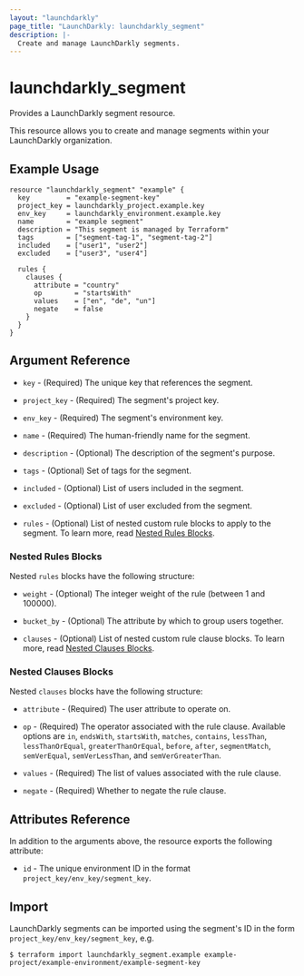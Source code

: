 ```yaml
---
layout: "launchdarkly"
page_title: "LaunchDarkly: launchdarkly_segment"
description: |-
  Create and manage LaunchDarkly segments.
---
```


# launchdarkly_segment

Provides a LaunchDarkly segment resource.

This resource allows you to create and manage segments within your LaunchDarkly organization.

## Example Usage

```hcl
resource "launchdarkly_segment" "example" {
  key         = "example-segment-key"
  project_key = launchdarkly_project.example.key
  env_key     = launchdarkly_environment.example.key
  name        = "example segment"
  description = "This segment is managed by Terraform"
  tags        = ["segment-tag-1", "segment-tag-2"]
  included    = ["user1", "user2"]
  excluded    = ["user3", "user4"]

  rules {
    clauses {
      attribute = "country"
      op        = "startsWith"
      values    = ["en", "de", "un"]
      negate    = false
    }
  }
}
```

## Argument Reference

- `key` - (Required) The unique key that references the segment.

- `project_key` - (Required) The segment's project key.

- `env_key` - (Required) The segment's environment key.

- `name` - (Required) The human-friendly name for the segment.

- `description` - (Optional) The description of the segment's purpose.

- `tags` - (Optional) Set of tags for the segment.

- `included` - (Optional) List of users included in the segment.

- `excluded` - (Optional) List of user excluded from the segment.

- `rules` - (Optional) List of nested custom rule blocks to apply to the segment. To learn more, read [Nested Rules Blocks](#nested-rules-blocks).

### Nested Rules Blocks

Nested `rules` blocks have the following structure:

- `weight` - (Optional) The integer weight of the rule (between 1 and 100000).

- `bucket_by` - (Optional) The attribute by which to group users together.

- `clauses` - (Optional) List of nested custom rule clause blocks. To learn more, read [Nested Clauses Blocks](#nested-clauses-blocks).

### Nested Clauses Blocks

Nested `clauses` blocks have the following structure:

- `attribute` - (Required) The user attribute to operate on.

- `op` - (Required) The operator associated with the rule clause. Available options are `in`, `endsWith`, `startsWith`, `matches`, `contains`, `lessThan`, `lessThanOrEqual`, `greaterThanOrEqual`, `before`, `after`, `segmentMatch`, `semVerEqual`, `semVerLessThan`, and `semVerGreaterThan`.

- `values` - (Required) The list of values associated with the rule clause.

- `negate` - (Required) Whether to negate the rule clause.

## Attributes Reference

In addition to the arguments above, the resource exports the following attribute:

- `id` - The unique environment ID in the format `project_key/env_key/segment_key`.

## Import

LaunchDarkly segments can be imported using the segment's ID in the form `project_key/env_key/segment_key`, e.g.

```
$ terraform import launchdarkly_segment.example example-project/example-environment/example-segment-key
```
